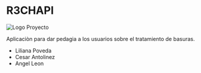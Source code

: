 # R3CHAPI

![Logo Proyecto](https://raw.githubusercontent.com/TalentoBogotaFedesoft/it-talent-052-r3chapi/master/Proyecto/dise%C3%B1os/logo/logo.png)

Aplicaciòn para dar pedagia a los usuarios sobre el tratamiento de basuras.

- Liliana Poveda
- Cesar Antolinez
- Angel Leon
